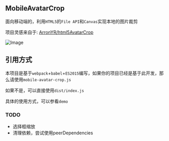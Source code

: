 ## MobileAvatarCrop

面向移动端的，利用`HTML5`的`File API`和`Canvas`实现本地的图片裁剪

项目灵感来自于: [ArronYR/html5AvatarCrop](https://github.com/ArronYR/html5AvatarCrop)

![Image](http://ogm3yb1rm.bkt.clouddn.com/ipic/czyc5.jpg)

## 引用方式

本项目是基于`webpack`+`babel`+`ES2015`编写，如果你的项目已经是基于此开发，那么请使用`mobile-avatar-crop.js`

如果不是，可以直接使用`dist/index.js`

具体的使用方式，可以参看`demo`

### TODO

+ 选择框缩放
+ 清理依赖，尝试使用peerDependencies
